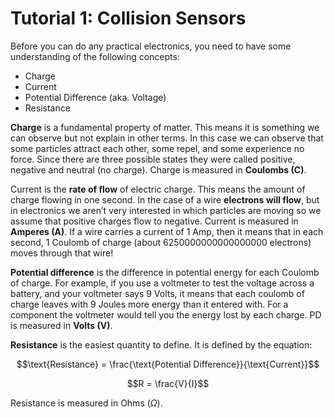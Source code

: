 # Tutorial 1: Collision Sensors

Before you can do any practical electronics, you need to have some understanding of the following concepts:

* Charge
* Current
* Potential Difference (aka. Voltage)
* Resistance

**Charge** is a fundamental property of matter. This means it is something we can observe but not explain in other terms. In this case we can observe that some particles attract each other, some repel, and some experience no force. Since there are three possible states they were called positive, negative and neutral (no charge). Charge is measured in **Coulombs (C)**.

Current is the **rate of flow** of electric charge. This means the amount of charge flowing in one second. In the case of a wire **electrons will flow**, but in electronics we aren’t very interested in which particles are moving so we assume that positive charges flow to negative. Current is measured in **Amperes (A)**. If a wire carries a current of 1 Amp, then it means that in each second, 1 Coulomb of charge (about 6250000000000000000 electrons) moves through that wire!

**Potential difference** is the difference in potential energy for each Coulomb of charge. For example, if you use a voltmeter to test the voltage across a battery, and your voltmeter says 9 Volts, it means that each coulomb of charge leaves with 9 Joules more energy than it entered with. For a component the voltmeter would tell you the energy lost by each charge. PD is measured in **Volts (V)**.

**Resistance** is the easiest quantity to define. It is defined by the equation:

$$\text{Resistance} = \frac{\text{Potential Difference}}{\text{Current}}$$

$$R = \frac{V}{I}$$

Resistance is measured in Ohms ($\Omega$).
